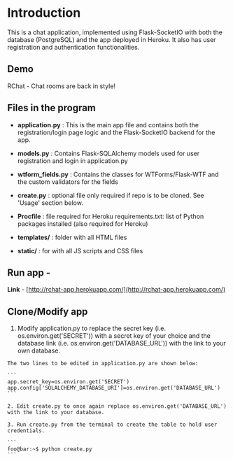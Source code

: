 # Introduction

This is a chat application, implemented using Flask-SocketIO with both the database (PostgreSQL) and the app deployed in Heroku. It also has user registration and authentication functionalities.

## Demo

RChat - Chat rooms are back in style!

## Files in the program

   - **application.py** : This is the main app file and contains both the registration/login page logic and the Flask-SocketIO backend for the app.

   - **models.py** : Contains Flask-SQLAlchemy models used for user registration and login in application.py

   - **wtform_fields.py** : Contains the classes for WTForms/Flask-WTF and the custom validators for the fields

   - **create.py** : optional file only required if repo is to be cloned. See 'Usage' section below.
    
   - **Procfile** : file required for Heroku
    requirements.txt: list of Python packages installed (also required for Heroku)
    
   - **templates/** : folder with all HTML files
    
   - **static/** : for with all JS scripts and CSS files


## Run app - 
**Link** - [http://rchat-app.herokuapp.com/](http://rchat-app.herokuapp.com/)


## Clone/Modify app

   1. Modify application.py to replace the secret key (i.e. os.environ.get('SECRET')) with a secret key of your choice and the database link (i.e. os.environ.get('DATABASE_URL')) with the link to your own database.

    The two lines to be edited in application.py are shown below:

    ```
    app.secret_key=os.environ.get('SECRET')
    app.config['SQLALCHEMY_DATABASE_URI']=os.environ.get('DATABASE_URL')
    ```

    2. Edit create.py to once again replace os.environ.get('DATABASE_URL') with the link to your database.

    3. Run create.py from the terminal to create the table to hold user credentials.

    ```
    foo@bar:~$ python create.py
    ```
